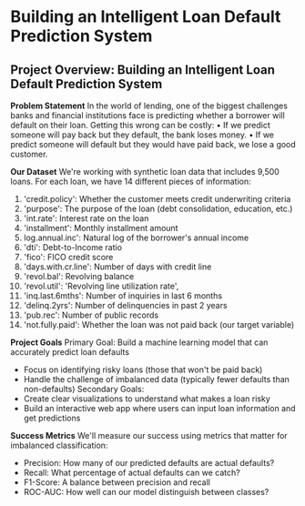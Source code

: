 # Building an Intelligent Loan Default Prediction System
## Project Overview: Building an Intelligent Loan Default Prediction System

**Problem Statement**
In the world of lending, one of the biggest challenges banks and financial institutions face is predicting whether a borrower will default on their loan. Getting this wrong can be costly:
•	If we predict someone will pay back but they default, the bank loses money.
•	If we predict someone will default but they would have paid back, we lose a good customer.

**Our Dataset**
We're working with synthetic loan data that includes 9,500 loans. For each loan, we have 14 different pieces of information:
1.	'credit.policy': Whether the customer meets credit underwriting criteria
2.	'purpose': The purpose of the loan (debt consolidation, education, etc.)
3.	'int.rate': Interest rate on the loan
4.	'installment': Monthly installment amount
5.	log.annual.inc': Natural log of the borrower's annual income
6.	'dti': Debt-to-Income ratio
7.	'fico': FICO credit score
8.	'days.with.cr.line': Number of days with credit line
9.	'revol.bal': Revolving balance
10.	'revol.util': 'Revolving line utilization rate',
11.	'inq.last.6mths': Number of inquiries in last 6 months
12.	'delinq.2yrs': Number of delinquencies in past 2 years
13.	'pub.rec': Number of public records
14.	'not.fully.paid': Whether the loan was not paid back (our target variable)


**Project Goals**
Primary Goal: Build a machine learning model that can accurately predict loan defaults
*	Focus on identifying risky loans (those that won't be paid back)
*	Handle the challenge of imbalanced data (typically fewer defaults than non-defaults)
Secondary Goals:
*	Create clear visualizations to understand what makes a loan risky
*	Build an interactive web app where users can input loan information and get predictions

**Success Metrics**
We'll measure our success using metrics that matter for imbalanced classification:

*	Precision: How many of our predicted defaults are actual defaults?
*	Recall: What percentage of actual defaults can we catch?
*	F1-Score: A balance between precision and recall
*	ROC-AUC: How well can our model distinguish between classes?


